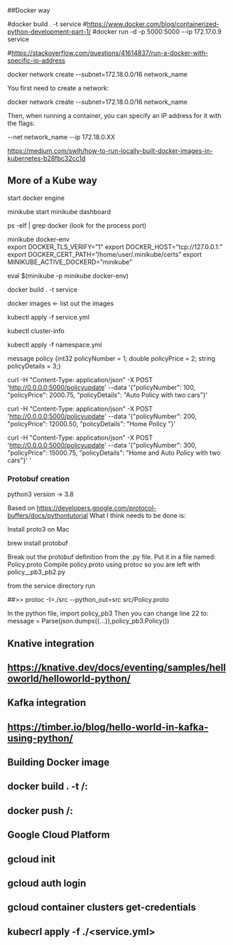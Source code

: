 
##Docker way

#docker build . -t service
#https://www.docker.com/blog/containerized-python-development-part-1/
#docker run -d -p 5000:5000 --ip 172.17.0.9 service

#https://stackoverflow.com/questions/41614837/run-a-docker-with-specific-ip-address

docker network create --subnet=172.18.0.0/16 network_name


You first need to create a network:

docker network create --subnet=172.18.0.0/16 network_name

Then, when running a container, you can specify an IP address for it with the flags:

--net network_name --ip 172.18.0.XX

https://medium.com/swlh/how-to-run-locally-built-docker-images-in-kubernetes-b28fbc32cc1d


## More of a Kube way

start docker engine

minikube start
minikube dashboard

ps -elf | grep docker  (look for the process port)

minikube docker-env          
export DOCKER_TLS_VERIFY=”1"
export DOCKER_HOST=”tcp://127.0.0.1:<port number>"
export DOCKER_CERT_PATH=”/home/user/.minikube/certs”
export MINIKUBE_ACTIVE_DOCKERD=”minikube”

eval $(minikube -p minikube docker-env)

docker build . -t service

docker images <- list out the images

kubectl apply -f service.yml

kubectl cluster-info

kubectl apply -f namespace.yml


message policy  {int32 policyNumber = 1;  double policyPrice = 2;  string policyDetails = 3;}


curl -H "Content-Type: application/json" -X POST 'http://0.0.0.0:5000/policyupdate' --data '{"policyNumber": 100, "policyPrice": 2000.75, "policyDetails": "Auto Policy with two cars"}'


curl -H "Content-Type: application/json" -X POST 'http://0.0.0.0:5000/policyupdate' --data '{"policyNumber": 200, "policyPrice": 12000.50, "policyDetails": "Home Policy "}'

curl -H "Content-Type: application/json" -X POST 'http://0.0.0.0:5000/policyupdate' --data '{"policyNumber": 300, "policyPrice": 15000.75, "policyDetails": "Home and Auto Policy with two cars"}'
'

### Protobuf creation ######################################

python3 version -> 3.8

Based on https://developers.google.com/protocol-buffers/docs/pythontutorial
What I think needs to be done is:

Install proto3 on Mac

  brew install protobuf

Break out the protobuf definition from the .py file. Put it in a file named: Policy.proto  Compile policy.proto using protoc so you are left with policy__pb3_pb2.py

from the service directory run

##>> protoc -I=./src --python_out=src src/Policy.proto

In the python file, import policy_pb3
Then you can change line 22 to: message = Parse(json.dumps({…}),policy_pb3.Policy())


## Knative integration

## https://knative.dev/docs/eventing/samples/helloworld/helloworld-python/

## Kafka integration

## https://timber.io/blog/hello-world-in-kafka-using-python/


## Building Docker image

##  docker build . -t <docker hub account name>/<imagename>:<version>

##  docker push <docker hub account name>/<imagename>:<version>

## Google Cloud Platform

## gcloud init
## gcloud auth login
## gcloud container clusters get-credentials <cluster>

## kubecrl apply -f ./<service.yml>
